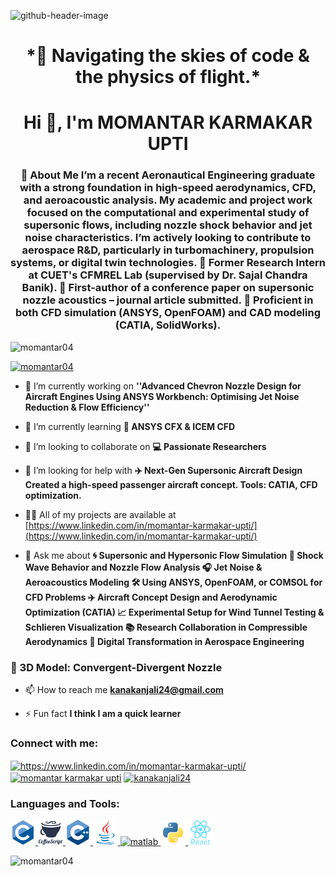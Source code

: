 ![github-header-image](https://github.com/user-attachments/assets/4e6be9c1-bd88-4932-9423-ffa4e198a6b7)
<h1 align="center"> *🌠 Navigating the skies of code & the physics of flight.*

<h1 align="center">Hi 👋, I'm MOMANTAR KARMAKAR UPTI</h1>
<h3 align="center">🚀 About Me I’m a recent Aeronautical Engineering graduate with a strong foundation in high-speed aerodynamics, CFD, and aeroacoustic analysis. My academic and project work focused on the computational and experimental study of supersonic flows, including nozzle shock behavior and jet noise characteristics. I’m actively looking to contribute to aerospace R&D, particularly in turbomachinery, propulsion systems, or digital twin technologies. 🧪 Former Research Intern at CUET's CFMREL Lab (supervised by Dr. Sajal Chandra Banik). 📝 First-author of a conference paper on supersonic nozzle acoustics – journal article submitted. 🧰 Proficient in both CFD simulation (ANSYS, OpenFOAM) and CAD modeling (CATIA, SolidWorks).</h3>

<p align="left"> <img src="https://komarev.com/ghpvc/?username=momantar04&label=Profile%20views&color=0e75b6&style=flat" alt="momantar04" /> </p>

<p align="left"> <a href="https://github.com/ryo-ma/github-profile-trophy"><img src="https://github-profile-trophy.vercel.app/?username=momantar04" alt="momantar04" /></a> </p>

- 🔭 I’m currently working on **''Advanced Chevron Nozzle Design for Aircraft Engines Using ANSYS Workbench: Optimising Jet Noise Reduction & Flow Efficiency''**

- 🌱 I’m currently learning **📌 ANSYS CFX & ICEM CFD**

- 👯 I’m looking to collaborate on **💻 Passionate Researchers**

- 🤝 I’m looking for help with **✈️ Next-Gen Supersonic Aircraft Design Created a high-speed passenger aircraft concept. Tools: CATIA, CFD optimization.**

- 👨‍💻 All of my projects are available at [https://www.linkedin.com/in/momantar-karmakar-upti/](https://www.linkedin.com/in/momantar-karmakar-upti/)

- 💬 Ask me about **🌀 Supersonic and Hypersonic Flow Simulation 🧪 Shock Wave Behavior and Nozzle Flow Analysis 🎧 Jet Noise & Aeroacoustics Modeling 🛠️ Using ANSYS, OpenFOAM, or COMSOL for CFD Problems ✈️ Aircraft Concept Design and Aerodynamic Optimization (CATIA) 📈 Experimental Setup for Wind Tunnel Testing & Schlieren Visualization 📚 Research Collaboration in Compressible Aerodynamics 🔄 Digital Transformation in Aerospace Engineering**
### 🧪 3D Model: Convergent-Divergent Nozzle


- 📫 How to reach me **kanakanjali24@gmail.com**

- ⚡ Fun fact **I think I am a quick learner**

<h3 align="left">Connect with me:</h3>
<p align="left">
<a href="https://linkedin.com/in/https://www.linkedin.com/in/momantar-karmakar-upti/" target="blank"><img align="center" src="https://raw.githubusercontent.com/rahuldkjain/github-profile-readme-generator/master/src/images/icons/Social/linked-in-alt.svg" alt="https://www.linkedin.com/in/momantar-karmakar-upti/" height="30" width="40" /></a>
<a href="https://fb.com/momantar karmakar upti" target="blank"><img align="center" src="https://raw.githubusercontent.com/rahuldkjain/github-profile-readme-generator/master/src/images/icons/Social/facebook.svg" alt="momantar karmakar upti" height="30" width="40" /></a>
<a href="https://instagram.com/kanakanjali24" target="blank"><img align="center" src="https://raw.githubusercontent.com/rahuldkjain/github-profile-readme-generator/master/src/images/icons/Social/instagram.svg" alt="kanakanjali24" height="30" width="40" /></a>
</p>

<h3 align="left">Languages and Tools:</h3>
<p align="left"> <a href="https://www.cprogramming.com/" target="_blank" rel="noreferrer"> <img src="https://raw.githubusercontent.com/devicons/devicon/master/icons/c/c-original.svg" alt="c" width="40" height="40"/> </a> <a href="https://offeescript.org" target="_blank" rel="noreferrer"> <img src="https://raw.githubusercontent.com/devicons/devicon/master/icons/coffeescript/coffeescript-original-wordmark.svg" alt="coffeescript" width="40" height="40"/> </a> <a href="https://www.w3schools.com/cpp/" target="_blank" rel="noreferrer"> <img src="https://raw.githubusercontent.com/devicons/devicon/master/icons/cplusplus/cplusplus-original.svg" alt="cplusplus" width="40" height="40"/> </a> <a href="https://www.java.com" target="_blank" rel="noreferrer"> <img src="https://raw.githubusercontent.com/devicons/devicon/master/icons/java/java-original.svg" alt="java" width="40" height="40"/> </a> <a href="https://www.mathworks.com/" target="_blank" rel="noreferrer"> <img src="https://upload.wikimedia.org/wikipedia/commons/2/21/Matlab_Logo.png" alt="matlab" width="40" height="40"/> </a> <a href="https://www.python.org" target="_blank" rel="noreferrer"> <img src="https://raw.githubusercontent.com/devicons/devicon/master/icons/python/python-original.svg" alt="python" width="40" height="40"/> </a> <a href="https://reactjs.org/" target="_blank" rel="noreferrer"> <img src="https://raw.githubusercontent.com/devicons/devicon/master/icons/react/react-original-wordmark.svg" alt="react" width="40" height="40"/> </a> </p>

<p><img align="left" src="https://github-readme-stats.vercel.app/api/top-langs?username=momantar04&show_icons=true&locale=en&layout=compact" alt="momantar04" /></p>
